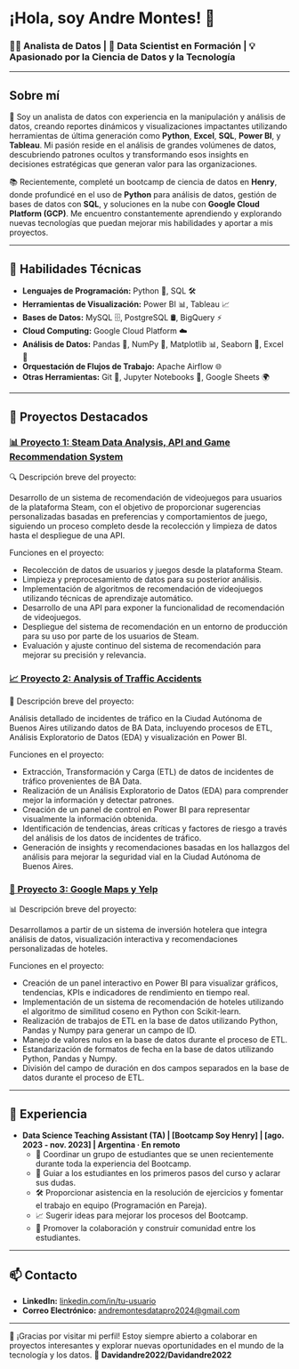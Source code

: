 # ¡Hola, soy Andre Montes! 👋

### 👨‍💻 Analista de Datos | 🚀 Data Scientist en Formación | 💡 Apasionado por la Ciencia de Datos y la Tecnología

---

## Sobre mí

👋 Soy un analista de datos con experiencia en la manipulación y análisis de datos, creando reportes dinámicos y visualizaciones impactantes utilizando herramientas de última generación como **Python**, **Excel**, **SQL**, **Power BI**, y **Tableau**. Mi pasión reside en el análisis de grandes volúmenes de datos, descubriendo patrones ocultos y transformando esos insights en decisiones estratégicas que generan valor para las organizaciones.

📚 Recientemente, completé un bootcamp de ciencia de datos en **Henry**, donde profundicé en el uso de **Python** para análisis de datos, gestión de bases de datos con **SQL**, y soluciones en la nube con **Google Cloud Platform (GCP)**. Me encuentro constantemente aprendiendo y explorando nuevas tecnologías que puedan mejorar mis habilidades y aportar a mis proyectos.

---

## 🚀 Habilidades Técnicas

- **Lenguajes de Programación:** Python 🐍, SQL 🛠️
- **Herramientas de Visualización:** Power BI 📊, Tableau 📈
- **Bases de Datos:** MySQL 🗄️, PostgreSQL 🛢️, BigQuery ⚡
- **Cloud Computing:** Google Cloud Platform ☁️
- **Análisis de Datos:** Pandas 🐼, NumPy 🔢, Matplotlib 📊, Seaborn 🎨, Excel 📑
- **Orquestación de Flujos de Trabajo:** Apache Airflow 🌐
- **Otras Herramientas:** Git 🧰, Jupyter Notebooks 📓, Google Sheets 🌍

---

## 🌟 Proyectos Destacados

### [📊 Proyecto 1: Steam Data Analysis, API and Game Recommendation System](https://github.com/tu-usuario/proyecto1)
🔍 Descripción breve del proyecto:

Desarrollo de un sistema de recomendación de videojuegos para usuarios de la plataforma Steam, con el objetivo de proporcionar sugerencias personalizadas basadas en preferencias y comportamientos de juego, siguiendo un proceso completo desde la recolección y limpieza de datos hasta el despliegue de una API.

Funciones en el proyecto:
- Recolección de datos de usuarios y juegos desde la plataforma Steam.
- Limpieza y preprocesamiento de datos para su posterior análisis.
- Implementación de algoritmos de recomendación de videojuegos utilizando técnicas de aprendizaje automático.
- Desarrollo de una API para exponer la funcionalidad de recomendación de videojuegos.
- Despliegue del sistema de recomendación en un entorno de producción para su uso por parte de los usuarios de Steam.
- Evaluación y ajuste continuo del sistema de recomendación para mejorar su precisión y relevancia.
  
### [📈 Proyecto 2: Analysis of Traffic Accidents](https://github.com/tu-usuario/proyecto2)
🤖 Descripción breve del proyecto:

Análisis detallado de incidentes de tráfico en la Ciudad Autónoma de Buenos Aires utilizando datos de BA Data, incluyendo procesos de ETL, Análisis Exploratorio de Datos (EDA) y visualización en Power BI.

Funciones en el proyecto:
- Extracción, Transformación y Carga (ETL) de datos de incidentes de tráfico provenientes de BA Data.
- Realización de un Análisis Exploratorio de Datos (EDA) para comprender mejor la información y detectar patrones.
- Creación de un panel de control en Power BI para representar visualmente la información obtenida.
- Identificación de tendencias, áreas críticas y factores de riesgo a través del análisis de los datos de incidentes de tráfico.
- Generación de insights y recomendaciones basadas en los hallazgos del análisis para mejorar la seguridad vial en la Ciudad Autónoma de Buenos Aires.

### [💼 Proyecto 3: Google Maps y Yelp](https://github.com/tu-usuario/proyecto3)
📊 Descripción breve del proyecto:

Desarrollamos a partir de un sistema de inversión hotelera que integra análisis de datos, visualización interactiva y recomendaciones personalizadas de hoteles.

Funciones en el proyecto:
- Creación de un panel interactivo en Power BI para visualizar gráficos, tendencias, KPIs e indicadores de rendimiento en tiempo real.
- Implementación de un sistema de recomendación de hoteles utilizando el algoritmo de similitud coseno en Python con Scikit-learn.
- Realización de trabajos de ETL en la base de datos utilizando Python, Pandas y Numpy para generar un campo de ID.
- Manejo de valores nulos en la base de datos durante el proceso de ETL.
- Estandarización de formatos de fecha en la base de datos utilizando Python, Pandas y Numpy.
- División del campo de duración en dos campos separados en la base de datos durante el proceso de ETL.

---

## 💼 Experiencia

- **Data Science Teaching Assistant (TA) | [Bootcamp Soy Henry] | [ago. 2023 - nov. 2023] | Argentina · En remoto**
  - 🚀 Coordinar un grupo de estudiantes que se unen recientemente durante toda la experiencia del Bootcamp.
  - 💼 Guiar a los estudiantes en los primeros pasos del curso y aclarar sus dudas.
  - 🛠️ Proporcionar asistencia en la resolución de ejercicios y fomentar el trabajo en equipo (Programación en Pareja).
  - 📈 Sugerir ideas para mejorar los procesos del Bootcamp.
  - 🌟 Promover la colaboración y construir comunidad entre los estudiantes.
---

## 📫 Contacto

- **LinkedIn:** [linkedin.com/in/tu-usuario](https://www.linkedin.com/in/andremontesdatapro2024/)
- **Correo Electrónico:** andremontesdatapro2024@gmail.com

---

💬 ¡Gracias por visitar mi perfil! Estoy siempre abierto a colaborar en proyectos interesantes y explorar nuevas oportunidades en el mundo de la tecnología y los datos. 🚀
**Davidandre2022/Davidandre2022** 
